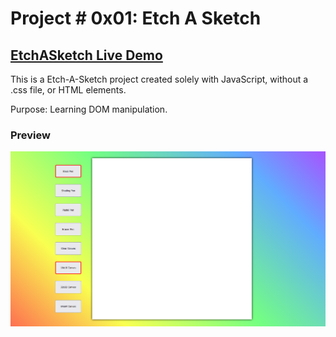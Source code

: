 # Project # 0x01: Etch A Sketch

## **[EtchASketch Live Demo](https://engineman11.github.io/EtchASketch/)**

This is a Etch-A-Sketch project created solely with JavaScript, without a .css file, or HTML elements.

Purpose: Learning DOM manipulation.


### Preview

![Preview](/preview.png/)
